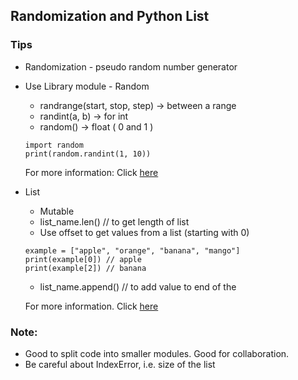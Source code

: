 
## Randomization and Python List

### Tips

- Randomization - pseudo random number generator
- Use Library module - Random
    - randrange(start, stop, step) -> between a range
    - randint(a, b) -> for int
    - random() -> float ( 0 and 1
    )

    ```
    import random
    print(random.randint(1, 10))
    ```

    For more information: Click [here](https://www.askpython.com/python-modules/python-random-module-generate-random-numbers-sequences)

- List
    - Mutable 
    - list_name.len() // to get length of list
    - Use offset to get values from a list (starting with 0)
    ```
    example = ["apple", "orange", "banana", "mango"]
    print(example[0]) // apple
    print(example[2]) // banana
    ```
    - list_name.append() // to add value to end of the 

    For more information. Click [here](https://docs.python.org/3/tutorial/datastructures.html#more-on-lists)
### Note: 

- Good to split code into smaller modules. Good for collaboration.
- Be careful about IndexError, i.e. size of the list

